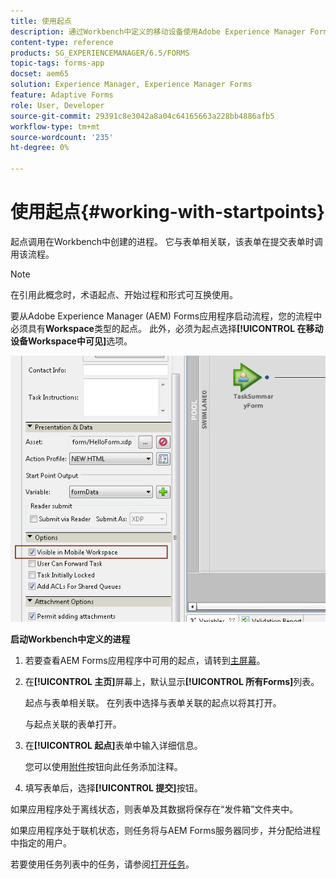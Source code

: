 ```yaml
---
title: 使用起点
description: 通过Workbench中定义的移动设备使用Adobe Experience Manager Forms进程的步骤。
content-type: reference
products: SG_EXPERIENCEMANAGER/6.5/FORMS
topic-tags: forms-app
docset: aem65
solution: Experience Manager, Experience Manager Forms
feature: Adaptive Forms
role: User, Developer
source-git-commit: 29391c8e3042a8a04c64165663a228bb4886afb5
workflow-type: tm+mt
source-wordcount: '235'
ht-degree: 0%

---
```



# 使用起点{#working-with-startpoints}

起点调用在Workbench中创建的进程。 它与表单相关联，该表单在提交表单时调用该流程。

>[!NOTE]
>
>在引用此概念时，术语起点、开始过程和形式可互换使用。

要从Adobe Experience Manager (AEM) Forms应用程序启动流程，您的流程中必须具有&#x200B;**Workspace**&#x200B;类型的起点。 此外，必须为起点选择&#x200B;**[!UICONTROL 在移动设备Workspace中可见]**&#x200B;选项。

![mws_startpoint_select_option](assets/mws_startpoint_select_option.png)

**启动Workbench中定义的进程**

1. 若要查看AEM Forms应用程序中可用的起点，请转到[主屏幕](../../forms/using/home-screen.md)。
1. 在&#x200B;**[!UICONTROL 主页]**&#x200B;屏幕上，默认显示&#x200B;**[!UICONTROL 所有Forms]**&#x200B;列表。

   起点与表单相关联。 在列表中选择与表单关联的起点以将其打开。

   与起点关联的表单打开。

1. 在&#x200B;**[!UICONTROL 起点]**&#x200B;表单中输入详细信息。

   您可以使用[附件](../../forms/using/add-attachments.md)按钮向此任务添加注释。

1. 填写表单后，选择&#x200B;**[!UICONTROL 提交]**&#x200B;按钮。

如果应用程序处于离线状态，则表单及其数据将保存在“发件箱”文件夹中。

如果应用程序处于联机状态，则任务将与AEM Forms服务器同步，并分配给进程中指定的用户。

若要使用任务列表中的任务，请参阅[打开任务](/help/forms/using/open-task.md)。
